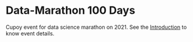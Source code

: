 # Data-Marathon 100 Days
Cupoy event for data science marathon on 2021.
See the [Introduction](https://www.cupoy.com/marathon/00000174C4BC1B93000000016375706F795F70726572656C656173654355/intro) to know event details.

